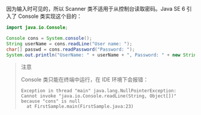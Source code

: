 因为输入时可见的，所以 Scanner 类不适用于从控制台读取密码。Java SE 6 引入了 Console 类实现这个目的：

```java
import java.io.Console;

Console cons = System.console();
String userName = cons.readLine("User name: ");
char[] passwd = cons.readPassword("Password: ");
System.out.println("UserName: " + userName + ", Password: " + new String(passwd));
```

> 注意
>
> Console 类只能在终端中运行，在 IDE 环境下会报错：
>
> ```
> Exception in thread "main" java.lang.NullPointerException: Cannot invoke "java.io.Console.readLine(String, Object[])" because "cons" is null
> 	at FirstSample.main(FirstSample.java:23)
> ```

